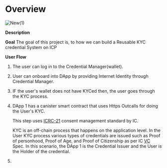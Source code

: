 # Overview


![New(1)](https://github.com/Raj6939/zk-kyc-icp/assets/67961128/e0e3ad7d-7c62-4024-9947-fd861eb11132)



**Description**

**Goal**
The goal of this project is, to how we can build a Reusable KYC credential System on ICP

**User Flow**

1.   The user can log in to the Credential Manager(wallet).

2.   User can onboard into DApp by providing Internet Identity through Credential Manager.

3.   IF the user's wallet does not have KYCed then, the user goes through the KYC process.

4.   DApp 1 has a canister smart contract that uses Https Outcalls for doing the User's KYC.

     This step uses [ICRC-21](https://github.com/dfinity/wg-identity-authentication/blob/main/topics/icrc_21_consent_msg.md) consent management standard by IC.

     KYC is an off-chain process that happens on the application level. In the User KYC process various types of credentials are issued such as Proof of personhood, Proof of Age, and Proof of Citizenship as per IC [VC](https://github.com/dfinity/internet-identity/blob/main/docs/vc-spec.md#ii-verifiable-credential-spec-mvp) Spec. In this scenario, the DApp 1 is the Credential Issuer and the User is the Holder of the credential.

6. 




   

